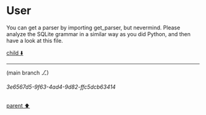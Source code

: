 # User

You can get a parser by importing get_parser, but nevermind. Please analyze the SQLite grammar in a similar way as you did Python, and then have a look at this file.

[child ⬇️](#3e6567d5-9f63-4ad4-9d82-ffc5dcb63414)

---

(main branch ⎇)
###### 3e6567d5-9f63-4ad4-9d82-ffc5dcb63414
[parent ⬆️](#aaa22663-e915-48c4-bea7-373bfc8baa8b)
